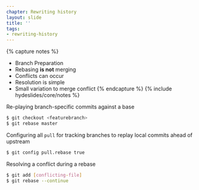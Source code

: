 ```yaml
---
chapter: Rewriting history
layout: slide
title: ''
tags:
- rewriting-history
---
```


{% capture notes %}
* Branch Preparation
* Rebasing __is not__ merging
* Conflicts can occur
* Resolution is simple
* Small variation to merge conflict
{% endcapture %}
{% include hydeslides/core/notes %}

Re-playing branch-specific commits against a base

```bash
$ git checkout <featurebranch>
$ git rebase master
```

Configuring all `pull` for tracking branches to replay local commits ahead of upstream

```bash
$ git config pull.rebase true
```

Resolving a conflict during a rebase

```bash
$ git add [conflicting-file]
$ git rebase --continue
```
